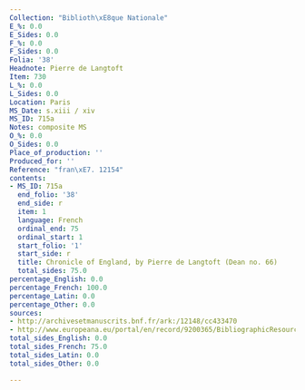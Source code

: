 ```yaml
---
Collection: "Biblioth\xE8que Nationale"
E_%: 0.0
E_Sides: 0.0
F_%: 0.0
F_Sides: 0.0
Folia: '38'
Headnote: Pierre de Langtoft
Item: 730
L_%: 0.0
L_Sides: 0.0
Location: Paris
MS_Date: s.xiii / xiv
MS_ID: 715a
Notes: composite MS
O_%: 0.0
O_Sides: 0.0
Place_of_production: ''
Produced_for: ''
Reference: "fran\xE7. 12154"
contents:
- MS_ID: 715a
  end_folio: '38'
  end_side: r
  item: 1
  language: French
  ordinal_end: 75
  ordinal_start: 1
  start_folio: '1'
  start_side: r
  title: Chronicle of England, by Pierre de Langtoft (Dean no. 66)
  total_sides: 75.0
percentage_English: 0.0
percentage_French: 100.0
percentage_Latin: 0.0
percentage_Other: 0.0
sources:
- http://archivesetmanuscrits.bnf.fr/ark:/12148/cc433470
- http://www.europeana.eu/portal/en/record/9200365/BibliographicResource_2000081551703.html
total_sides_English: 0.0
total_sides_French: 75.0
total_sides_Latin: 0.0
total_sides_Other: 0.0

---
```

